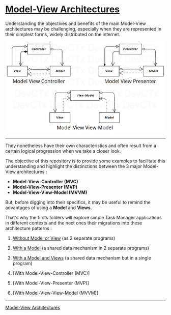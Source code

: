 # [Model-View Architectures](README.md)

Understanding the objectives and benefits of the main Model-View architectures may be challenging, 
especially when they are represented in their simplest forms, widely distributed on the internet.

![MVC-MVP-MVVM](images/MVC-MVP-MVVM.png)

---

They nonetheless have their own characteristics and often result from a certain logical progression when we take a 
closer look.

The objective of this repository is to provide some examples to facilitate this understanding and highlight the 
distinctions between the 3 major Model-View architectures :
* **Model-View-Controller (MVC)**
* **Model-View-Presenter (MVP)**
* **Model-View-View-Model (MVVM)**

But, before digging into their specifics, it may be useful to remind the advantages of using a **Model** and **Views**.

That's why the firsts folders will explore simple Task Manager applications in different contexts and the next ones 
their migrations into these architecture patterns :

1. [Without Model or View](1_No_Model/No_Model.md) (as 2 separate programs)
2. [With a Model](2_Model/Model.md) (a shared data mechanism in 2 separate programs)
3. [With a Model and Views](3_Model_View/Model_View.md) (a shared data mechanism but in a single program)


4. [With Model-View-Controller (MVC)]
5. [With Model-View-Presenter (MVP)]
6. [With Model-View-View-Model (MVVM)]
 
---

[Model-View Architectures](README.md)